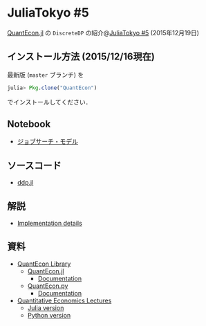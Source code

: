 # JuliaTokyo \#5

[QuantEcon.jl](https://github.com/QuantEcon/QuantEcon.jl)
の `DiscreteDP`
の紹介@[JuliaTokyo \#5](http://juliatokyo.connpass.com/event/21715/)
(2015年12月19日)

## インストール方法 (2015/12/16現在)

最新版 (`master` ブランチ) を

```julia
julia> Pkg.clone("QuantEcon")
```

でインストールしてください．

## Notebook

* [ジョブサーチ・モデル](http://nbviewer.ipython.org/github/oyamad/presentations/blob/master/JuliaTokyo05/job_search_jl.ipynb)

## ソースコード

* [ddp.jl](https://github.com/QuantEcon/QuantEcon.jl/blob/master/src/markov/ddp.jl)

## 解説

* [Implementation details](http://nbviewer.ipython.org/github/QuantEcon/QuantEcon.notebooks/blob/5c812b87cf89da6a180f43edac4ad985260385b6/discrete_dp/ddp_theory_jl.ipynb)

## 資料

* [QuantEcon Library](http://quantecon.org)
  * [QuantEcon.jl](https://github.com/QuantEcon/QuantEcon.jl)
    * [Documentation](http://quantecon.github.io/QuantEcon.jl/)
  * [QuantEcon.py](https://github.com/QuantEcon/QuantEcon.py)
    * [Documentation](http://quanteconpy.readthedocs.org)
* [Quantitative Economics Lectures](http://quant-econ.net)
  * [Julia version](http://quant-econ.net/jl/index.html)
  * [Python version](http://quant-econ.net/py/index.html)
